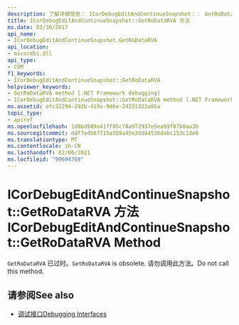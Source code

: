 ```yaml
---
description: 了解详细信息： ICorDebugEditAndContinueSnapshot：： GetRoDataRVA 方法
title: ICorDebugEditAndContinueSnapshot::GetRoDataRVA 方法
ms.date: 03/30/2017
api_name:
- ICorDebugEditAndContinueSnapshot.GetRoDataRVA
api_location:
- mscordbi.dll
api_type:
- COM
f1_keywords:
- ICorDebugEditAndContinueSnapshot::GetRoDataRVA
helpviewer_keywords:
- GetRoDataRVA method [.NET Framework debugging]
- ICorDebugEditAndContinueSnapshot::GetRoDataRVA method [.NET Framework debugging]
ms.assetid: efc32294-292b-419a-9d6e-24251322a85a
topic_type:
- apiref
ms.openlocfilehash: 1d86d989a41ff85c78a972937e5ea93f87b8aa3b
ms.sourcegitcommit: ddf7edb67715a5b9a45e3dd44536dabc153c1de0
ms.translationtype: MT
ms.contentlocale: zh-CN
ms.lasthandoff: 02/06/2021
ms.locfileid: "99694768"
---
```

# <a name="icordebugeditandcontinuesnapshotgetrodatarva-method"></a><span data-ttu-id="2c265-103">ICorDebugEditAndContinueSnapshot::GetRoDataRVA 方法</span><span class="sxs-lookup"><span data-stu-id="2c265-103">ICorDebugEditAndContinueSnapshot::GetRoDataRVA Method</span></span>

<span data-ttu-id="2c265-104">`GetRoDataRVA` 已过时。</span><span class="sxs-lookup"><span data-stu-id="2c265-104">`GetRoDataRVA` is obsolete.</span></span> <span data-ttu-id="2c265-105">请勿调用此方法。</span><span class="sxs-lookup"><span data-stu-id="2c265-105">Do not call this method.</span></span>  
  
## <a name="see-also"></a><span data-ttu-id="2c265-106">请参阅</span><span class="sxs-lookup"><span data-stu-id="2c265-106">See also</span></span>

- [<span data-ttu-id="2c265-107">调试接口</span><span class="sxs-lookup"><span data-stu-id="2c265-107">Debugging Interfaces</span></span>](debugging-interfaces.md)
